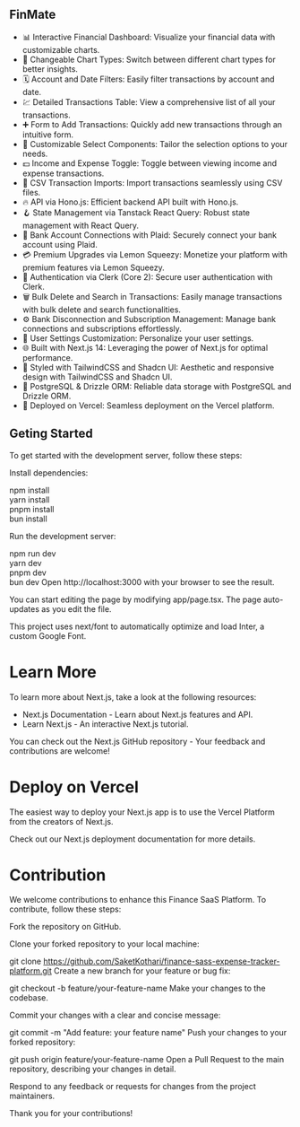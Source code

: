 ## FinMate
* 📊 Interactive Financial Dashboard: Visualize your financial data with customizable charts.
* 🔁 Changeable Chart Types: Switch between different chart types for better insights.
* 🗓 Account and Date Filters: Easily filter transactions by account and date.
* 💹 Detailed Transactions Table: View a comprehensive list of all your transactions.
* ➕ Form to Add Transactions: Quickly add new transactions through an intuitive form.
* 🧩 Customizable Select Components: Tailor the selection options to your needs.
* 💵 Income and Expense Toggle: Toggle between viewing income and expense transactions.
* 🔄 CSV Transaction Imports: Import transactions seamlessly using CSV files.
* 🔥 API via Hono.js: Efficient backend API built with Hono.js.
* 🪝 State Management via Tanstack React Query: Robust state management with React Query.
* 🔗 Bank Account Connections with Plaid: Securely connect your bank account using Plaid.
* 💳 Premium Upgrades via Lemon Squeezy: Monetize your platform with premium features via Lemon Squeezy.
* 🔐 Authentication via Clerk (Core 2): Secure user authentication with Clerk.
* 🗑 Bulk Delete and Search in Transactions: Easily manage transactions with bulk delete and search functionalities.
* ⚙️ Bank Disconnection and Subscription Management: Manage bank connections and subscriptions effortlessly.
* 👤 User Settings Customization: Personalize your user settings.
* 🌐 Built with Next.js 14: Leveraging the power of Next.js for optimal performance.
* 🎨 Styled with TailwindCSS and Shadcn UI: Aesthetic and responsive design with TailwindCSS and Shadcn UI.
* 💾 PostgreSQL & Drizzle ORM: Reliable data storage with PostgreSQL and Drizzle ORM.
* 🚀 Deployed on Vercel: Seamless deployment on the Vercel platform.

## Geting Started

To get started with the development server, follow these steps:

Install dependencies:

npm install \
yarn install\
pnpm install \
bun install 

Run the development server:

npm run dev \
yarn dev \
pnpm dev \
bun dev 
Open http://localhost:3000 with your browser to see the result. 

You can start editing the page by modifying app/page.tsx. The page auto-updates as you edit the file.

This project uses next/font to automatically optimize and load Inter, a custom Google Font.

# Learn More

To learn more about Next.js, take a look at the following resources:

* Next.js Documentation - Learn about Next.js features and API.
* Learn Next.js - An interactive Next.js tutorial.

You can check out the Next.js GitHub repository - Your feedback and contributions are welcome!


# Deploy on Vercel

The easiest way to deploy your Next.js app is to use the Vercel Platform from the creators of Next.js.

Check out our Next.js deployment documentation for more details.

# Contribution 

We welcome contributions to enhance this Finance SaaS Platform. To contribute, follow these steps:

Fork the repository on GitHub.

Clone your forked repository to your local machine:

git clone https://github.com/SaketKothari/finance-sass-expense-tracker-platform.git
Create a new branch for your feature or bug fix:

git checkout -b feature/your-feature-name
Make your changes to the codebase.

Commit your changes with a clear and concise message:

git commit -m "Add feature: your feature name"
Push your changes to your forked repository:

git push origin feature/your-feature-name
Open a Pull Request to the main repository, describing your changes in detail.

Respond to any feedback or requests for changes from the project maintainers.

Thank you for your contributions!

